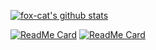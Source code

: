 
[![fox-cat's github stats](https://github-readme-stats.vercel.app/api?username=fox-cat&show_icons=true&title_color=1DB954&icon_color=586069)](https://github.com/fox-cat)

[![ReadMe Card](https://github-readme-stats.vercel.app/api/pin/?username=fox-cat&repo=coward&show_icons=true&title_color=1DB954)](https://github.com/fox-cat/coward)
[![ReadMe Card](https://github-readme-stats.vercel.app/api/pin/?username=fox-cat&repo=ms&show_icons=true&title_color=1DB954)](https://github.com/fox-cat/ms)

<!--
**fox-cat/fox-cat** is a ✨ _special_ ✨ repository because its `README.md` (this file) appears on your GitHub profile.

Here are some ideas to get you started:

- 🔭 I’m currently working on ...
- 🌱 I’m currently learning ...
- 👯 I’m looking to collaborate on ...
- 🤔 I’m looking for help with ...
- 💬 Ask me about ...
- 📫 How to reach me: ...
- 😄 Pronouns: ...
- ⚡ Fun fact: ...
-->
